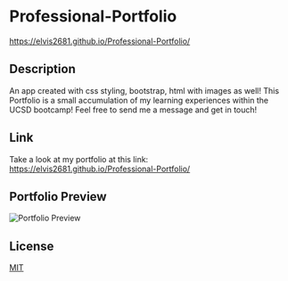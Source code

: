 # Professional-Portfolio

https://elvis2681.github.io/Professional-Portfolio/

## Description

An app created with css styling, bootstrap, html with images as well! This Portfolio is a small accumulation of my learning experiences within the UCSD bootcamp! Feel free to send me a message and get in touch!

## Link

Take a look at my portfolio at this link:
https://elvis2681.github.io/Professional-Portfolio/

## Portfolio Preview

![Portfolio Preview](/assets/images/PortfolioScreenshot.png)

## License

[MIT](https://choosealicense.com/licenses/mit/)
